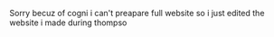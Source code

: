 Sorry becuz of cogni i can't preapare full website so i just edited the website i made during thompso
